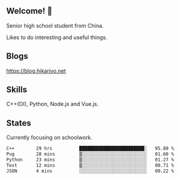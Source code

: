 ## Welcome! 👋

Senior high school student from China.

Likes to do interesting and useful things.

## Blogs

https://blog.hikariyo.net

## Skills

C++(OI), Python, Node.js and Vue.js.

## States

Currently focusing on schoolwork.

<!--START_SECTION:waka-->

```txt
C++        29 hrs          ████████████████████████░   95.89 %
Pug        28 mins         ▒░░░░░░░░░░░░░░░░░░░░░░░░   01.60 %
Python     23 mins         ▒░░░░░░░░░░░░░░░░░░░░░░░░   01.27 %
Text       12 mins         ▒░░░░░░░░░░░░░░░░░░░░░░░░   00.71 %
JSON       4 mins          ░░░░░░░░░░░░░░░░░░░░░░░░░   00.22 %
```

<!--END_SECTION:waka-->


